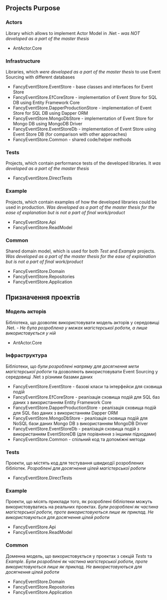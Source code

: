 ## Projects Purpose

### Actors
Library which allows to implement Actor Model in .Net - *was NOT developed as a part of the master thesis*
* AntActor.Core

### Infrastructure
Libraries, which *were developed as a part of the master thesis* to use Event Sourcing with different databases
* FancyEventStore.EventStore - base classes and interfaces for Event Store
* FancyEventStore.EfCoreStore - implementation of Event Store for SQL DB using Entity Framework Core
* FancyEventStore.DapperProductionStore - implementation of Event Store for SQL DB using Dapper ORM
* FancyEventStore.MongoDbStore - implementation of Event Store for Mongo DB using MongoDB Driver
* FancyEventStore.EventStoreDb - implementation of Event Store using Event Store DB (for comparison with other approaches)
* FancyEventStore.Common - shared code/helper methods

### Tests 
Projects, which contain performance tests of the developed libraries. It *was developed as a part of the master thesis*
* FancyEventStore.DirectTests

### Example 
Projects, which contain examples of how the developed libraries could be used in production. *Was developed as a part of the master thesis for the ease of explanation but is not a part of final work/product*
* FancyEventStore.Api
* FancyEventStore.ReadModel

### Common 
Shared domain model, which is used for both *Test* and *Example* projects. *Was developed as a part of the master thesis for the ease of explanation but is not a part of final work/product*
* FancyEventStore.Domain
* FancyEventStore.Repositories
* FancyEventStore.Application




## Призначення проектів

### Модель акторів 
Бібліотека, що дозволяє використовувати модель акторів у середовищі .Net. - *Не була розроблена у межах магістерської роботи, а лише використовується у ній*
* AntActor.Core

### Інфраструктура 
Бібліотеки, що *були розроблені напряму для досягнення мети магістерської роботи* та дозволяють використовувати Event Sourcing у середовищі .Net з різними базами даних
* FancyEventStore.EventStore - базові класи та інтерфейси для сховища подій
* FancyEventStore.EfCoreStore - реалізація сховища подій для SQL баз даних з використанням Entity Framework Core
* FancyEventStore.DapperProductionStore - реалізація сховища подій для SQL баз даних з використанням Dapper ORM
* FancyEventStore.MongoDbStore - реалізація сховища подій для NoSQL бази даних Mongo DB з використанням MongoDB Driver
* FancyEventStore.EventStoreDb - реалізація сховища подій з використанням EventStoreDB (для порівняння з іншими підходами)
* FancyEventStore.Common - спільний код та допоміжні методи

### Tests 
Проекти, що містять код для тестування швидкодії розроблених бібліотек. *Розроблені для досягнення цілей магістерської роботи*
* FancyEventStore.DirectTests

### Example 
Проекти, що місять приклади того, як розроблені бібліотеки можуть використовуватись на реальних проектах. *Були розроблені як частина магістерської роботи, проте використовуються лише як приклад. Не використовуються для досягнення цілей роботи*
* FancyEventStore.Api
* FancyEventStore.ReadModel

### Common 
Доменна модель, що використовується у проектах з секцій *Tests* та *Example*. *Були розроблені як частина магістерської роботи, проте використовуються лише як приклад. Не використовуються для досягнення цілей роботи*
* FancyEventStore.Domain
* FancyEventStore.Repositories
* FancyEventStore.Application
